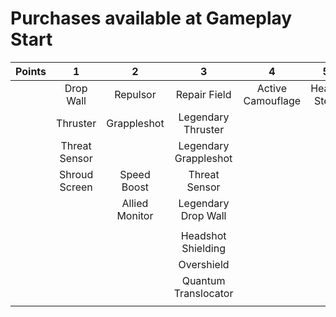 # Purchases available at Gameplay Start

| **Points** |     **1**     |     **2**      |         **3**         |       **4**       |    **5**     | **6** | **7** | **8** | **9** |
| :--------: | :-----------: | :------------: | :-------------------: | :---------------: | :----------: | :---: | :---: | :---: | :---: |
|            |   Drop Wall   |    Repulsor    |     Repair Field      | Active Camouflage | Health Steal |       |       |       |       |
|            |   Thruster    |  Grappleshot   |  Legendary Thruster   |                   |              |       |       |       |       |
|            | Threat Sensor |                | Legendary Grappleshot |                   |              |       |       |       |       |
|            | Shroud Screen |  Speed Boost   |     Threat Sensor     |                   |              |       |       |       |       |
|            |               | Allied Monitor |  Legendary Drop Wall  |                   |              |       |       |       |       |
|            |               |                |                       |                   |              |       |       |       |       |
|            |               |                |  Headshot Shielding   |                   |              |       |       |       |       |
|            |               |                |      Overshield       |                   |              |       |       |       |       |
|            |               |                | Quantum Translocator  |                   |              |       |       |       |       |
|            |               |                |                       |                   |              |       |       |       |       |
